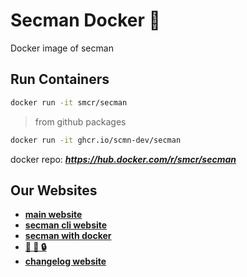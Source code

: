 # Secman Docker 🐳

Docker image of secman

## Run Containers

```bash
docker run -it smcr/secman
```

> from github packages

```bash
docker run -it ghcr.io/scmn-dev/secman
```

docker repo: _**https://hub.docker.com/r/smcr/secman**_

## Our Websites

- [**main website**](https://secman.dev)
- [**secman cli website**](https://cli.secman.dev)
- [**secman with docker**](https://cli.secman.dev/docker)
- [**🐳 🤝 🔒**](https://docker.secman.dev)
- [**changelog website**](https://changelog.secman.dev)
